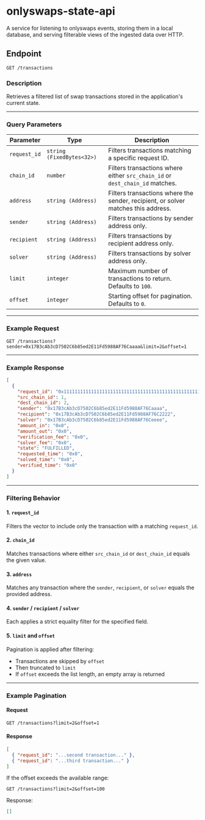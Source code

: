 # onlyswaps-state-api

A service for listening to onlyswaps events, storing them in a local database, and serving filterable views of the ingested data over HTTP.

## Endpoint

```
GET /transactions
```

### Description

Retrieves a filtered list of swap transactions stored in the application's current state.

---

### Query Parameters

| Parameter | Type | Description |
|------------|------|-------------|
| `request_id` | `string (FixedBytes<32>)` | Filters transactions matching a specific request ID. |
| `chain_id` | `number` | Filters transactions where either `src_chain_id` or `dest_chain_id` matches. |
| `address` | `string (Address)` | Filters transactions where the sender, recipient, or solver matches this address. |
| `sender` | `string (Address)` | Filters transactions by sender address only. |
| `recipient` | `string (Address)` | Filters transactions by recipient address only. |
| `solver` | `string (Address)` | Filters transactions by solver address only. |
| `limit` | `integer` | Maximum number of transactions to return. Defaults to `100`. |
| `offset` | `integer` | Starting offset for pagination. Defaults to `0`. |

---

### Example Request

```
GET /transactions?sender=0x17B3cAb3cD7502C6b85ed2E11Fd5988AF76Caaaa&limit=2&offset=1
```

---

### Example Response

```json
[
  {
    "request_id": "0x1111111111111111111111111111111111111111111111111111111111111111",
    "src_chain_id": 1,
    "dest_chain_id": 2,
    "sender": "0x17B3cAb3cD7502C6b85ed2E11Fd5988AF76Caaaa",
    "recipient": "0x17B3cAb3cD7502C6b85ed2E11Fd5988AF76C2222",
    "solver": "0x17B3cAb3cD7502C6b85ed2E11Fd5988AF76Ceeee",
    "amount_in": "0x0",
    "amount_out": "0x0",
    "verification_fee": "0x0",
    "solver_fee": "0x0",
    "state": "FULFILLED",
    "requested_time": "0x0",
    "solved_time": "0x0",
    "verified_time": "0x0"
  }
]
```

---

### Filtering Behavior

#### 1. `request_id`
Filters the vector to include only the transaction with a matching `request_id`.

#### 2. `chain_id`
Matches transactions where either `src_chain_id` or `dest_chain_id` equals the given value.

#### 3. `address`
Matches any transaction where the `sender`, `recipient`, or `solver` equals the provided address.

#### 4. `sender` / `recipient` / `solver`
Each applies a strict equality filter for the specified field.

#### 5. `limit` and `offset`
Pagination is applied after filtering:
- Transactions are skipped by `offset`
- Then truncated to `limit`
- If `offset` exceeds the list length, an empty array is returned

---

### Example Pagination

#### Request
```
GET /transactions?limit=2&offset=1
```

#### Response
```json
[
  { "request_id": "...second transaction..." },
  { "request_id": "...third transaction..." }
]
```

If the offset exceeds the available range:
```
GET /transactions?limit=2&offset=100
```
Response:
```json
[]
```
